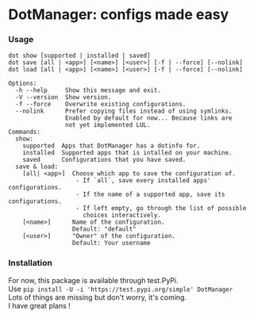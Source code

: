 # DotManager: configs made easy #

### Usage ###

```
dot show [supported | installed | saved]
dot save [all | <app>] [<name>] [<user>] [-f | --force] [--nolink]
dot load [all | <app>] [<name>] [<user>] [-f | --force] [--nolink]

Options:
  -h --help     Show this message and exit.
  -V --version  Show version.
  -f --force    Overwrite existing configurations.
  --nolink      Prefer copying files instead of using symlinks.
                Enabled by default for now... Because links are
                not yet implemented LUL.
Commands:
  show:
    supported  Apps that DotManager has a dotinfo for.
    installed  Supported apps that is intalled on your machine.
    saved      Configurations that you have saved.
  save & load:
    [all| <app>]  Choose which app to save the configuration of.
                   - If `all`, save every installed apps' configurations.
                   - If the name of a supported app, save its configurations.
                   - If left empty, go through the list of possible
                     choices interactively.
    [<name>]      Name of the configuration.
                  Default: "default"
    [<user>]      "Owner" of the configuration.
                  Default: Your username
```

### Installation ###

For now, this package is available through test.PyPi.  
Use `pip install -U -i 'https://test.pypi.org/simple' DotManager`  
Lots of things are missing but don't worry, it's coming.  
I have great plans !
